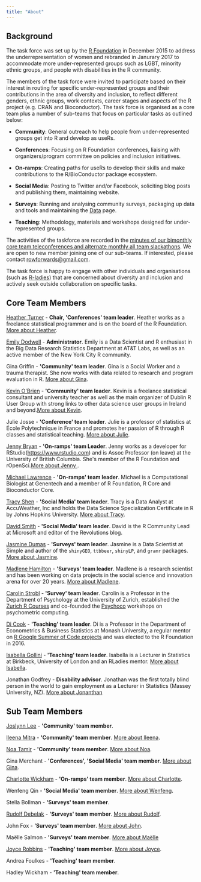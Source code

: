 ```yaml
---
title: "About"
---
```


## Background

The task force was set up by the [R Foundation](https://www.r-project.org/foundation/) in December 2015 to address the underrepresentation of women and rebranded in Janurary 2017 to accommodate more under-represented groups such as LGBT, minority ethnic groups, and people with disabilities in the R community.

The members of the task force were invited to participate based on their interest in routing for specific under-represented groups and their contributions in the area of diversity and inclusion, to reflect different genders, ethnic groups, work contexts, career stages and aspects of the R project (e.g. CRAN and Bioconductor). The task force is organised as a core team plus a number of sub-teams that focus on particular tasks as outlined below:

* **Community**: General outreach to help people from under-represented groups get into R and develop as useRs.

* **Conferences**: Focusing on R Foundation conferences, liaising with organizers/program committee on policies and inclusion initiatives.

* **On-ramps**: Creating paths for useRs to develop their skills and make contributions to the R/BioConductor package ecosystem.

* **Social Media**: Posting to Twitter and/or Facebook, soliciting blog posts and publishing them, maintaining website. 

* **Surveys**: Running and analysing community surveys, packaging up data and tools and maintaining the [Data](https://forwards.github.io/data/) page.

* **Teaching**: Methodology, materials and workshops designed for under-represented groups. 

The activities of the taskforce are recorded in the [minutes of our bimonthly core team teleconferences and alternate monthly all team slackathons](https://github.com/forwards/meetings-public). We are open to new member joining one of our sub-teams. If interested, please contact <rowforwards@gmail.com>.

The task force is happy to engage with other individuals and organisations (such as [R-ladies](http://r-ladies.org)) that are concerned about diversity and inclusion and actively seek outside collaboration on specific tasks. 

## Core Team Members

[Heather Turner](https://uk.linkedin.com/in/heathrturnr) - **Chair, 'Conferences' team leader**. Heather works as a freelance statistical programmer and is on the board of the R Foundation. [More about Heather](http://heatherturner.net/).

[Emily Dodwell](https://www.linkedin.com/in/emilymdodwell/) - **Administrator**. Emily is a Data Scientist and R enthusiast in the Big Data Research Statistics Department at AT&T Labs, as well as an active member of the New York City R community.

Gina Griffin - **'Community' team leader**. Gina is a Social Worker and a trauma therapist. She now works with data related to research and program evaluation in R. [More about Gina](https://github.com/Allyris).

[Kevin O'Brien](https://ie.linkedin.com/in/kobriendublin) - **'Community' team leader**. Kevin is a freelance statistical consultant and university teacher as well as the main organizer of Dublin R User Group with strong links to other data science user groups in Ireland and beyond.[More about Kevin](https://www.codinggrace.com/).

Julie Josse - **'Conference' team leader**. Julie is a professor of statistics at École Polytechnique in France and promotes her passion of R through R classes and statistical teaching. [More about Julie](http://juliejosse.com/).

[Jenny Bryan](https://twitter.com/JennyBryan) - **'On-ramps' team Leader**. Jenny works as a developer for RStudio(https://www.rstudio.com) and is Assoc Professor (on leave) at the University of British Columbia. She's member of the R Foundation and rOpenSci.[More about Jenny ](https://www.stat.ubc.ca/~jenny/).

[Michael Lawrence](https://www.linkedin.com/in/michael-lawrence-74a9b482/) - **'On-ramps' team leader**. Michael is a Computational Biologist at Genentech and a member of R Foundation, R Core and Bioconductor Core. 

[Tracy Shen](https://www.linkedin.com/in/jiatracyshen/) - **'Social Media' team leader**. Tracy is a Data Analyst at AccuWeather, Inc and holds the Data Science Specialization Certificate in R by Johns Hopkins University. [More about Tracy](https://github.com/tbs08).

[David Smith](https://www.linkedin.com/in/dmsmith/) - **'Social Media' team leader**. David is the R Community Lead at Microsoft and editor of the Revolutions blog. 

[Jasmine Dumas](https://www.linkedin.com/in/jasminedumas/) - **'Surveys' team leader**. Jasmine is a Data Scientist at Simple and author of the `shinyGEO`, `ttbbeer`, `shinyLP`, and `gramr` packages. [More about Jasmine](https://jasdumas.github.io/).

[Madlene Hamilton](https://www.linkedin.com/in/madlenehamilton/) - **'Surveys' team leader**. Madlene is a research scientist and has been working on data projects in the social science and innovation arena for over 20 years. [More about Madlene](https://twitter.com/madlenehamilton).

[Carolin Strobl](http://www.psychologie.uzh.ch/en/fachrichtungen/methoden/team/carolinstrobl.html) - **'Survey' team leader**. Carolin is a Professor in the Department of Psychology at the University of Zurich, established the [Zurich R Courses](http://www.zhrcourses.uzh.ch/en.html) and co-founded the [Psychoco](https://eeecon.uibk.ac.at/psychoco/courses.html) workshops on psychometric computing. 

[Di Cook](http://dicook.github.io/) - **'Teaching' team leader**. Di is a Professor in the Department of Econometrics & Business Statistics at Monash University, a regular mentor on [R Google Summer of Code projects](https://github.com/rstats-gsoc) and was elected to the R Foundation in 2016.

[Isabella Gollini](https://www.linkedin.com/in/isabellagollini/) - **'Teaching' team leader**. Isabella is a Lecturer in Statistics at Birkbeck, University of London and an RLadies mentor. [More about Isabella](https://sites.google.com/site/isabellagollini/).

Jonathan Godfrey - **Disability advisor**. Jonathan was the first totally blind person in the world to gain employment as a Lecturer in Statistics (Massey University, NZ). [More about Jonanthan](https://R-Resources.massey.ac.nz/BrailleR)


## Sub Team Members

[Joslynn Lee](https://www.linkedin.com/in/joslynnlee/) - **'Community' team member**.

[Ileena Mitra](https://www.linkedin.com/in/ileena-mitra-86a5955a/) - **'Community' team member**. [More about Ileena](https://ileenamitra.github.io/).

[Noa Tamir](https://www.linkedin.com/in/noatamir) - **'Community' team member**. [More about Noa](noatamir.com).

Gina Merchant - **'Conferences', 'Social Media' team member**. [More about Gina](http://gmerchant.ucsd.edu).

[Charlotte Wickham](https://www.linkedin.com/in/charlotte-wickham-793a011a) - **'On-ramps' team member**. [More about Charlotte](http://cwick.co.nz).

Wenfeng Qin - **'Social Media' team member**. [More about Wenfeng](https://github.com/qinwf).

Stella Bollman - **'Surveys' team member**.

[Rudolf Debelak](https://www.linkedin.com/in/rudolf-debelak-5214a85b/) - **'Surveys' team member**. [More about Rudolf](https://www.psychologie.uzh.ch/en/fachrichtungen/methoden/team/rudolfdebelak.html).

John Fox - **'Surveys' team member**. [More about John](http://socserv.mcmaster.ca/jfox/).

Maëlle Salmon - **'Surveys' team member**. [More about Maëlle](http://www.masalmon.eu/)
 
[Joyce Robbins](https://www.linkedin.com/in/joycerobbins/) - **'Teaching' team member**. [More about Joyce](http://www.joyce-robbins.com/about/).

Andrea Foulkes - **'Teaching' team member**.

Hadley Wickham - **'Teaching' team member**. 
